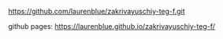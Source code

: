 https://github.com/laurenblue/zakrivayuschiy-teg-f.git

github pages: https://laurenblue.github.io/zakrivayuschiy-teg-f/